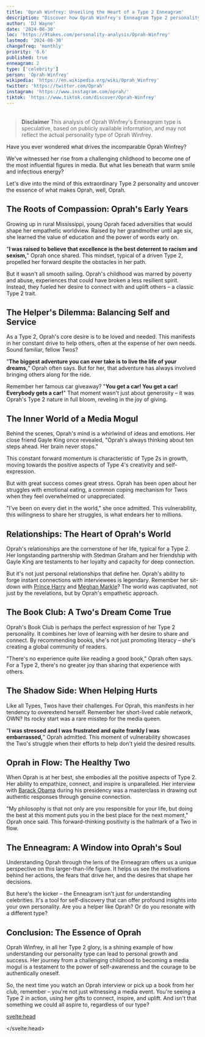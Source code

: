 ```yaml
---
title: 'Oprah Winfrey: Unveiling the Heart of a Type 2 Enneagram'
description: "Discover how Oprah Winfrey's Enneagram Type 2 personality shaped her journey from a challenging childhood to becoming an empathetic media icon and philanthropist."
author: 'DJ Wayne'
date: '2024-08-30'
loc: 'https://9takes.com/personality-analysis/Oprah-Winfrey'
lastmod: '2024-08-30'
changefreq: 'monthly'
priority: '0.6'
published: true
enneagram: 2
type: ['celebrity']
person: 'Oprah-Winfrey'
wikipedia: 'https://en.wikipedia.org/wiki/Oprah_Winfrey'
twitter: 'https://twitter.com/Oprah'
instagram: 'https://www.instagram.com/oprah/'
tiktok: 'https://www.tiktok.com/discover/Oprah-Winfrey'
---
```


<script>
	import  PopCard  from "$lib/components/atoms/PopCard.svelte";
</script>

<div
	style="display: flex;
    justify-content: center;
    margin: 1rem 0;
	"
>
	<PopCard
		image={`/types/2s/${'Oprah-Winfrey'}.webp`}
		showIcon={false}
		enneagramType="2"
		displayText="Oprah Winfrey"
		subtext=""
	/>
</div>

> **Disclaimer** This analysis of Oprah Winfrey's Enneagram type is speculative, based on publicly available information, and may not reflect the actual personality type of Oprah Winfrey.

<p class="firstLetter">Have you ever wondered what drives the incomparable Oprah Winfrey?</p>

We've witnessed her rise from a challenging childhood to become one of the most influential figures in media. But what lies beneath that warm smile and infectious energy?

Let's dive into the mind of this extraordinary Type 2 personality and uncover the essence of what makes Oprah, well, Oprah.

## The Roots of Compassion: Oprah's Early Years

Growing up in rural Mississippi, young Oprah faced adversities that would shape her empathetic worldview. Raised by her grandmother until age six, she learned the value of education and the power of words early on.

"**I was raised to believe that excellence is the best deterrent to racism and sexism,**" Oprah once shared. This mindset, typical of a driven Type 2, propelled her forward despite the obstacles in her path.

But it wasn't all smooth sailing. Oprah's childhood was marred by poverty and abuse, experiences that could have broken a less resilient spirit. Instead, they fueled her desire to connect with and uplift others – a classic Type 2 trait.

## The Helper's Dilemma: Balancing Self and Service

As a Type 2, Oprah's core desire is to be loved and needed. This manifests in her constant drive to help others, often at the expense of her own needs. Sound familiar, fellow Twos?

"**The biggest adventure you can ever take is to live the life of your dreams,**" Oprah often says. But for her, that adventure has always involved bringing others along for the ride.

Remember her famous car giveaway? "**You get a car! You get a car! Everybody gets a car!**" That moment wasn't just about generosity – it was Oprah's Type 2 nature in full bloom, reveling in the joy of giving.

## The Inner World of a Media Mogul

Behind the scenes, Oprah's mind is a whirlwind of ideas and emotions. Her close friend Gayle King once revealed, "Oprah's always thinking about ten steps ahead. Her brain never stops."

This constant forward momentum is characteristic of Type 2s in growth, moving towards the positive aspects of Type 4's creativity and self-expression.

But with great success comes great stress. Oprah has been open about her struggles with emotional eating, a common coping mechanism for Twos when they feel overwhelmed or unappreciated.

"I've been on every diet in the world," she once admitted. This vulnerability, this willingness to share her struggles, is what endears her to millions.

## Relationships: The Heart of Oprah's World

Oprah's relationships are the cornerstone of her life, typical for a Type 2. Her longstanding partnership with Stedman Graham and her friendship with Gayle King are testaments to her loyalty and capacity for deep connection.

But it's not just personal relationships that define her. Oprah's ability to forge instant connections with interviewees is legendary. Remember her sit-down with [Prince Harry](/personality-analysis/Prince-Harry) and [Meghan Markle](/personality-analysis/Meghan-Markle)? The world was captivated, not just by the revelations, but by Oprah's empathetic approach.

## The Book Club: A Two's Dream Come True

Oprah's Book Club is perhaps the perfect expression of her Type 2 personality. It combines her love of learning with her desire to share and connect. By recommending books, she's not just promoting literacy – she's creating a global community of readers.

"There's no experience quite like reading a good book," Oprah often says. For a Type 2, there's no greater joy than sharing that experience with others.

## The Shadow Side: When Helping Hurts

Like all Types, Twos have their challenges. For Oprah, this manifests in her tendency to overextend herself. Remember her short-lived cable network, OWN? Its rocky start was a rare misstep for the media queen.

"**I was stressed and I was frustrated and quite frankly I was embarrassed,**" Oprah admitted. This moment of vulnerability showcases the Two's struggle when their efforts to help don't yield the desired results.

## Oprah in Flow: The Healthy Two

When Oprah is at her best, she embodies all the positive aspects of Type 2. Her ability to empathize, connect, and inspire is unparalleled. Her interview with [Barack Obama](/personality-analysis/Barack-Obama) during his presidency was a masterclass in drawing out authentic responses through genuine connection.

"My philosophy is that not only are you responsible for your life, but doing the best at this moment puts you in the best place for the next moment," Oprah once said. This forward-thinking positivity is the hallmark of a Two in flow.

## The Enneagram: A Window into Oprah's Soul

Understanding Oprah through the lens of the Enneagram offers us a unique perspective on this larger-than-life figure. It helps us see the motivations behind her actions, the fears that drive her, and the desires that shape her decisions.

But here's the kicker – the Enneagram isn't just for understanding celebrities. It's a tool for self-discovery that can offer profound insights into your own personality. Are you a helper like Oprah? Or do you resonate with a different type?

## Conclusion: The Essence of Oprah

Oprah Winfrey, in all her Type 2 glory, is a shining example of how understanding our personality type can lead to personal growth and success. Her journey from a challenging childhood to becoming a media mogul is a testament to the power of self-awareness and the courage to be authentically oneself.

So, the next time you watch an Oprah interview or pick up a book from her club, remember – you're not just witnessing a media event. You're seeing a Type 2 in action, using her gifts to connect, inspire, and uplift. And isn't that something we could all aspire to, regardless of our type?

<svelte:head>

<script type="application/ld+json">
	{
  "@context": "http://schema.org",
  "@graph": [
    {
      "@type": "Article",
      "articleBody": "This article explores the personality traits of Oprah Winfrey from the perspective of the Enneagram Type 2. Known for her empathy, generosity, and ability to connect with others, Oprah embodies many characteristics of Type 2 personalities. The article discusses various facets of Oprah's life and career that demonstrate her Type 2 characteristics, including her childhood, rise to media stardom, philanthropic efforts, and core motivations.",
      "creator": {
        "@type": "Person",
        "name": "DJ Wayne",
        "sameAs": ["https://www.instagram.com/djwayne3/", "https://www.youtube.com/@djwayne3", "https://www.linkedin.com/in/davidtwayne/", "https://twitter.com/djwayne3"
        ]
      },
      "author": {
        "@type": "Person",
        "name": "DJ Wayne",
        "sameAs": ["https://www.instagram.com/djwayne3/", "https://www.youtube.com/@djwayne3", "https://www.linkedin.com/in/davidtwayne/", "https://twitter.com/djwayne3"
        ]
      },
      "dateModified": {
        "@type": "Date",
        "@value": "2024-08-30"
      },
      "datePublished": {
        "@type": "Date",
        "@value": "2024-08-30"
      },
      "description": "This blog post examines the reasons why Oprah Winfrey might be an Enneagram Type 2. It focuses on her personality traits, her motivations, her inner world, her philanthropic efforts, and how these elements might be related to the core attributes of a Type 2.",
      "headline": "Oprah Winfrey: Unveiling the Heart of a Type 2 Enneagram - From Humble Beginnings to Media Maven",
      "image": {
        "@type": "ImageObject",
        "height": 900,
        "url": "https://9takes.com/types/2s/Oprah-Winfrey.webp",
        "width": 900
      },
      "mainEntityOfPage": {
        "@id": "https://9takes.com/personality-analysis/Oprah-Winfrey",
        "@type": "WebPage"
      },
      "mentions": {
        "@type": "Person",
        "name": "Oprah Winfrey",
        "sameAs": ["https://en.wikipedia.org/wiki/Oprah_Winfrey", "https://twitter.com/Oprah", "https://www.instagram.com/oprah/"]
      },
      "publisher": {
        "@type": "Organization",
        "sameAs": ["https://www.instagram.com/9takesdotcom/", "https://twitter.com/9takesdotcom"],
        "logo": {
          "@type": "ImageObject",
          "url": "https://9takes.com/brand/aero.png"
        },
        "name": "9takes"
      }
    },
    {
      "@type": "FAQPage",
      "mainEntity": [
        {
          "@type": "Question",
          "acceptedAnswer": {
            "@type": "Answer",
            "text": "Oprah Winfrey exhibits many characteristics associated with Enneagram Type 2 personalities. This includes her empathy, generosity, and ability to connect deeply with others. These characteristics are deeply rooted in her desire to be loved and needed, a core motivation for Type 2 individuals."
          },
          "name": "Why is Oprah Winfrey considered an Enneagram Type 2?"
        },
        {
          "@type": "Question",
          "acceptedAnswer": {
            "@type": "Answer",
            "text": "Oprah's success in media, her influential book club, philanthropic efforts, and ability to connect with her audience all indicate her Type 2 personality. Moreover, her constant desire to help others and her struggles with maintaining personal boundaries reflect the strengths and challenges of Type 2 individuals."
          },
          "name": "What are some examples of Oprah Winfrey's Type 2 characteristics?"
        },
        {
          "@type": "Question",
          "acceptedAnswer": {
            "@type": "Answer",
            "text": "Oprah Winfrey is well-known for her warm, empathetic, and giving personality. She is often described as charismatic, inspiring, and deeply caring about others. However, these descriptions are based on public perception and her portrayed image in the media. To know her exact personality, one would have to know her personally."
          },
          "name": "What is Oprah Winfrey's personality?"
        },
        {
          "@type": "Question",
          "acceptedAnswer": {
            "@type": "Answer",
            "text": "Oprah Winfrey is an Enneagram type 2, also known as The Helper. This Enneagram type is caring, generous, and people-oriented, often motivated by a desire to be loved and needed. Please note that this information is based on public information and not directly confirmed by Oprah Winfrey herself."
          },
          "name": "What is Oprah Winfrey's Enneagram type?"
        }
      ]
    }
  ]
}
</script>

</svelte:head>
